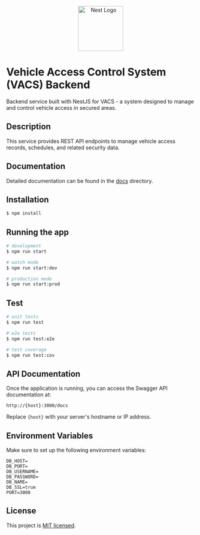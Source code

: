 <p align="center">
  <a href="http://nestjs.com/" target="blank"><img src="https://nestjs.com/img/logo-small.svg" width="120" alt="Nest Logo" /></a>
</p>

# Vehicle Access Control System (VACS) Backend

Backend service built with NestJS for VACS - a system designed to manage and control vehicle access in secured areas.

## Description

This service provides REST API endpoints to manage vehicle access records, schedules, and related security data.

## Documentation

Detailed documentation can be found in the [docs](./docs) directory.

## Installation

```bash
$ npm install
```

## Running the app

```bash
# development
$ npm run start

# watch mode
$ npm run start:dev

# production mode
$ npm run start:prod
```

## Test

```bash
# unit tests
$ npm run test

# e2e tests
$ npm run test:e2e

# test coverage
$ npm run test:cov
```

## API Documentation

Once the application is running, you can access the Swagger API documentation at:
```
http://{host}:3000/docs
```

Replace `{host}` with your server's hostname or IP address.

## Environment Variables

Make sure to set up the following environment variables:
```
DB_HOST=
DB_PORT=
DB_USERNAME=
DB_PASSWORD=
DB_NAME=
DB_SSL=true
PORT=3000
```

## License

This project is [MIT licensed](LICENSE).